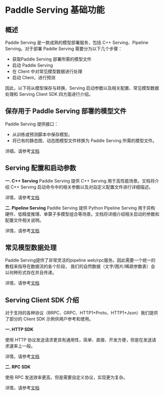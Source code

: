 # Paddle Serving 基础功能

## 概述
Paddle Serving 是一款成熟的模型部署服务，包括 C++ Serving、Pipeline Serving。对于部署 Paddle Serving 需要分为以下几个步骤：
- 获取Paddle Serving 部署所需的模型文件
- 启动 Paddle Serving
- 在 Client 中对常见模型数据进行处理
- 启动 Client，进行预测


因此，以下将从模型保存与转换、Serving 启动参数以及相关配置、常见模型数据处理和 Serving Client SDK 四方面进行介绍。


## 保存用于 Paddle Serving 部署的模型文件
Paddle Serving 提供接口：
- 从训练或预测脚本中保存模型。
- 将已有的静态图、动态图模型文件转换为 Paddle Serving 所需的模型文件。

详细，请参考[文档]()

## Serving 配置和启动参数

**一. C++ Serving**
Paddle Serving 提供 C++ Serving 用于高性能场景。文档将介绍 C++ Serving 启动命令中的相关参数以及对自定义配置文件进行详细描述。

详情，请参考[文档]()

**二. Pipeline Serving**
Paddle Serving 提供 Python Pipeline Serving 用于异构硬件、低精度推理、单算子多模型组合等场景。文档将详细介绍相关启动的参数和配置文件相关说明。

详情，请参考[文档]()

## 常见模型数据处理
Paddle Serving提供了非常灵活的pipeline web/rpc服务。因此需要一个统一的教程来指导在数据流的各个阶段，
我们的自然数据（文字/图片/稀疏参数表）会以何种形式存在并且传递。

详情，请参考[文档]()

## Serving Client SDK 介绍
对于支持的各种协议（BRPC、GRPC、HTTP1+Proto、HTTP1+Json）我们提供了部分的 Client SDK 示例供用户参考和使用。

**一. HTTP SDK**

使用 HTTP 协议发送请求更具有通用性，简单、直接、开发方便，但是在发送请求速率上一般。

详情，请参考[文档]()

**二. RPC SDK**

使用 RPC 发送效率更高，但是需要自定义协议，实现更为复杂。

详情，请参考[文档]()

